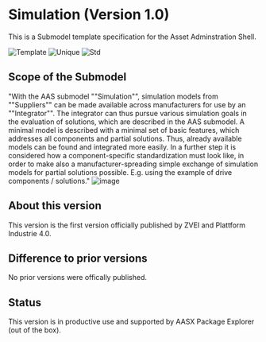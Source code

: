 # Simulation (Version 1.0)

This is a Submodel template specification for the Asset Adminstration Shell.

![Template](https://img.shields.io/static/v1?style=plastic&label=SMT&message=Template&color=green)
![Unique](https://img.shields.io/static/v1?style=plastic&label=SMT&message=Unique&color=b5179e)
![Std](https://img.shields.io/static/v1?style=plastic&label=SMT&message=Std&color=4895ef)

## Scope of the Submodel 

"With the AAS submodel ""Simulation"", simulation models from ""Suppliers"" can be made available across manufacturers for use by an ""Integrator"". The integrator can thus pursue various simulation goals in the evaluation of solutions, which are described in the AAS submodel. 
A minimal model is described with a minimal set of basic features, which addresses all components and partial solutions. Thus, already available models can be found and integrated more easily.
In a further step it is considered how a component-specific standardization must look like, in order to make also a manufacturer-spreading simple exchange of simulation models for partial solutions possible. E.g. using the example of drive components / solutions."
![image](https://user-images.githubusercontent.com/93717810/152130940-236b2f9f-81eb-494c-9afe-bece150da97d.png)


## About this version

This version is the first version officially published by ZVEI and Plattform Industrie 4.0.

## Difference to prior versions

No prior versions were offically published.

## Status

This version is in productive use and supported by AASX Package Explorer (out of the box).

